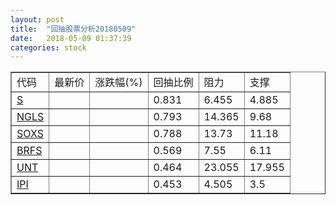 ```yaml
---
layout: post
title:  "回抽股票分析20180509"
date:   2018-05-09 01:37:39
categories: stock
---
```

<script type="text/javascript">
var stockList = []
stockList.push('gb_s');
stockList.push('gb_ngls');
stockList.push('gb_soxs');
stockList.push('gb_brfs');
stockList.push('gb_unt');
stockList.push('gb_ipi');
</script>
<table border="1">
 <tr>
 <td>代码</td>
 <td>最新价</td>
 <td>涨跌幅(%)</td>
 <td>回抽比例</td>
 <td>阻力</td>
 <td>支撑</td>
</tr>
  <tr id="s">
  <td><a href="http://stock.finance.sina.com.cn/usstock/quotes/S.html" target="_blank">S</a></td><td></td><td></td><td>0.831</td><td>6.455</td><td>4.885</td></tr>
  <tr id="ngls">
  <td><a href="http://stock.finance.sina.com.cn/usstock/quotes/NGLS.html" target="_blank">NGLS</a></td><td></td><td></td><td>0.793</td><td>14.365</td><td>9.68</td></tr>
  <tr id="soxs">
  <td><a href="http://stock.finance.sina.com.cn/usstock/quotes/SOXS.html" target="_blank">SOXS</a></td><td></td><td></td><td>0.788</td><td>13.73</td><td>11.18</td></tr>
  <tr id="brfs">
  <td><a href="http://stock.finance.sina.com.cn/usstock/quotes/BRFS.html" target="_blank">BRFS</a></td><td></td><td></td><td>0.569</td><td>7.55</td><td>6.11</td></tr>
  <tr id="unt">
  <td><a href="http://stock.finance.sina.com.cn/usstock/quotes/UNT.html" target="_blank">UNT</a></td><td></td><td></td><td>0.464</td><td>23.055</td><td>17.955</td></tr>
  <tr id="ipi">
  <td><a href="http://stock.finance.sina.com.cn/usstock/quotes/IPI.html" target="_blank">IPI</a></td><td></td><td></td><td>0.453</td><td>4.505</td><td>3.5</td></tr>
</table>

